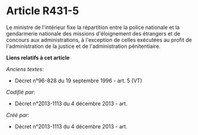 # Article R431-5

Le ministre de l'intérieur fixe la répartition entre la police nationale et la gendarmerie nationale des missions
d'éloignement des étrangers et de concours aux administrations, à l'exception de celles exécutées au profit de
l'administration de la justice et de l'administration pénitentiaire.

**Liens relatifs à cet article**

_Anciens textes_:

  - Décret n°96-828 du 19 septembre 1996 - art. 5 (VT)

_Codifié par_:

  - Décret n°2013-1113 du 4 décembre 2013 - art.

_Créé par_:

  - Décret n°2013-1113 du 4 décembre 2013 - art.
